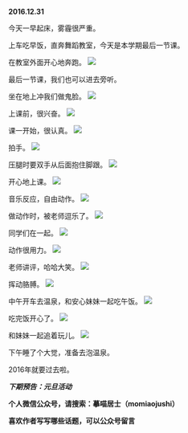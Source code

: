 
**2016.12.31**

今天一早起床，雾霾很严重。

上车吃早饭，直奔舞蹈教室，今天是本学期最后一节课。

在教室外面开心地奔跑。
![](https://mmbiz.qlogo.cn/mmbiz_jpg/uDI3FLln00aMo0vMJcckicbLCLNUHJSA6OxePsFq1mzChplfLfYjogwjVSwibkCUyknl4P9weibwv6CVxs1vfTjMg/0?wx_fmt=jpeg)


最后一节课，我们也可以进去旁听。

坐在地上冲我们做鬼脸。
![](https://mmbiz.qlogo.cn/mmbiz_jpg/uDI3FLln00aMo0vMJcckicbLCLNUHJSA6Kw3icEE5Kv4TzCZ9lBKMg3OLByk0t53jajwq4FzQVTmGEA1tPY1Zamw/0?wx_fmt=jpeg)


上课前，很兴奋。
![](https://mmbiz.qlogo.cn/mmbiz_jpg/uDI3FLln00aMo0vMJcckicbLCLNUHJSA6sxgg8b5wyqfQWXNGiaGibG1xRD8gZEJicxWywCZTROodqia71Rh1fmc3iaQ/0?wx_fmt=jpeg)


课一开始，很认真。
![](https://mmbiz.qlogo.cn/mmbiz_jpg/uDI3FLln00aMo0vMJcckicbLCLNUHJSA6IyFBUIPOCWFFHhib5oWdUjpibkoLvKfUDfLalJu1KMIm08Ddw1a1No0Q/0?wx_fmt=jpeg)


拍手。
![](https://mmbiz.qlogo.cn/mmbiz_jpg/uDI3FLln00aMo0vMJcckicbLCLNUHJSA6H9Sg2q9x43VfPD9jkPCfibEbpwEUbz75HWZibomdqz7zgkCLYibfGbdjA/0?wx_fmt=jpeg)


压腿时要双手从后面抱住脚跟。
![](https://mmbiz.qlogo.cn/mmbiz_jpg/uDI3FLln00aMo0vMJcckicbLCLNUHJSA6wyCDKNug6VgKpYKKv5QYwdgsPVqcnzElDQ0GQvZNavNpiaibvIxiaTFVg/0?wx_fmt=jpeg)


开心地上课。
![](https://mmbiz.qlogo.cn/mmbiz_jpg/uDI3FLln00aMo0vMJcckicbLCLNUHJSA6UhrmqXzU0NWqwJkMRDOrSE4RiadsCoNERX6f21kAObXOhe3MSibnbqIg/0?wx_fmt=jpeg)


音乐反应，自由动作。
![](https://mmbiz.qlogo.cn/mmbiz_jpg/uDI3FLln00aMo0vMJcckicbLCLNUHJSA6OMB0icO7GqyKeOoltuwYcQYoVHppKM1yGd1A6V3Gq1WE7FgAGebpvog/0?wx_fmt=jpeg)


做动作时，被老师逗乐了。
![](https://mmbiz.qlogo.cn/mmbiz_jpg/uDI3FLln00aMo0vMJcckicbLCLNUHJSA6vNTT3DsIy3DGlwP3cHsKKghLoECtbpRq8QjEqYAYComJrZMDwqWQjg/0?wx_fmt=jpeg)


同学们在一起。
![](https://mmbiz.qlogo.cn/mmbiz_jpg/uDI3FLln00aMo0vMJcckicbLCLNUHJSA6CrEfcib8Q1PrpI9Ny29AendWZGNpAhyZpnLOTlKpXdibthnTqepBKd7g/0?wx_fmt=jpeg)


动作很用力。
![](https://mmbiz.qlogo.cn/mmbiz_jpg/uDI3FLln00aMo0vMJcckicbLCLNUHJSA6qhzR5I9hALQfzU9KTw0h4SO6c0ZvH10ox0RfMjWBSLLwO9hLPatmbw/0?wx_fmt=jpeg)


老师讲评，哈哈大笑。
![](https://mmbiz.qlogo.cn/mmbiz_jpg/uDI3FLln00aMo0vMJcckicbLCLNUHJSA6jfmTFq7KbZIAQRsoH8Uc1UV5Fic4xPOgY2niaYJxmHl8jdz8NWpXeic9g/0?wx_fmt=jpeg)


挥动胳膊。
![](https://mmbiz.qlogo.cn/mmbiz_jpg/uDI3FLln00aMo0vMJcckicbLCLNUHJSA6jluwHtIldoUCUC0joDqH8oh9nDwKV5JVRN5kCAbMZPiaoQiaryHHcjHg/0?wx_fmt=jpeg)


中午开车去温泉，和安心妹妹一起吃午饭。
![](https://mmbiz.qlogo.cn/mmbiz_jpg/uDI3FLln00aMo0vMJcckicbLCLNUHJSA6bRTjrKxC4G1LqUZRzmhIQ8PvHykBY3QW5urtfiaoHslOibjDmeWpm1jw/0?wx_fmt=jpeg)


吃完饭开心了。
![](https://mmbiz.qlogo.cn/mmbiz_jpg/uDI3FLln00aMo0vMJcckicbLCLNUHJSA69qAkSL1PFluTYwGSNibV7F5WO4txRUicweibD8Oo8KmWaHSbuPndOcHvA/0?wx_fmt=jpeg)


和妹妹一起追着玩儿。
![](https://mmbiz.qlogo.cn/mmbiz_jpg/uDI3FLln00aMo0vMJcckicbLCLNUHJSA6K1yVRqV2e7AVZDlS3s7TmuQFuMDXib8zzNE2swrD9nKSuDic02ib1mLfw/0?wx_fmt=jpeg)


下午睡了个大觉，准备去泡温泉。

2016年就要过去啦。


***下期预告：元旦活动***


**个人微信公众号，请搜索：摹喵居士（momiaojushi）**

**喜欢作者写写哪些话题，可以公众号留言**
